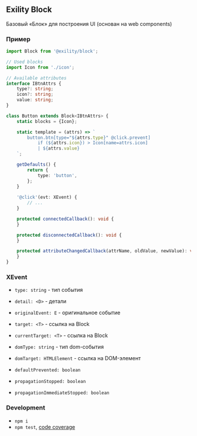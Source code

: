 Exility Block
-------------
Базовый «Блок» для построения UI (основан на web components)

### Пример

```ts
import Block from '@exility/block';

// Used blocks
import Icon from './icon';

// Available attributes
interface IBtnAttrs {
	type?: string;
	icon?: string;
	value: string;
}

class Button extends Block<IBtnAttrs> {
	static blocks = {Icon};

	static template = (attrs) => `
		button.btn[type="${attrs.type}" @click.prevent]
			if (${attrs.icon}) > Icon[name=attrs.icon]
			| ${attrs.value}
	`;

	getDefaults() {
		return {
			type: 'button',
		};
	}
	
	'@click'(evt: XEvent) {
		// ...
	}

	protected connectedCallback(): void {
	}

	protected disconnectedCallback(): void {
	}

	protected attributeChangedCallback(attrName, oldValue, newValue): void {
	}
}
```


### XEvent

 - `type: string` - тип события
 - `detail: <D>` - детали
 - `originalEvent: E` - оригинальное событие

 - `target: <T>` - ссылка на Block
 - `currentTarget: <T>` - ссылка на Block

 - `domType: string` - тип dom-события
 - `domTarget: HTMLElement` - ссылка на DOM-элемент

 - `defaultPrevented: boolean`
 - `propagationStopped: boolean`
 - `propagationImmediateStopped: boolean`



### Development

 - `npm i`
 - `npm test`, [code coverage](./coverage/lcov-report/index.html)

